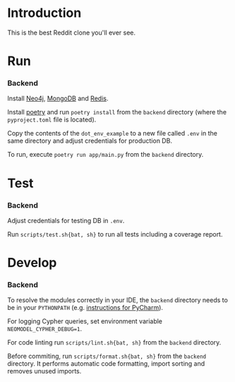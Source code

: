 # Introduction 
This is the best Reddit clone you'll ever see.

# Run
### Backend
Install [Neo4j](https://neo4j.com/download/), [MongoDB](https://www.mongodb.com/try/download/community) and [Redis](https://redis.io/download).

Install [poetry](https://python-poetry.org/docs/#installation) and run `poetry install` from the `backend` directory (where the `pyproject.toml` file is located).

Copy the contents of the `dot_env_example` to a new file called `.env` in the same directory and adjust credentials for production DB.

To run, execute `poetry run app/main.py` from the `backend` directory.

# Test
### Backend
Adjust credentials for testing DB in `.env`. 

Run `scripts/test.sh{bat, sh}` to run all tests including a coverage report.

# Develop
### Backend
To resolve the modules correctly in your IDE, the `backend` directory needs to be in your `PYTHONPATH` (e.g. [instructions for PyCharm](https://www.jetbrains.com/help/pycharm/installing-uninstalling-and-reloading-interpreter-paths.html)).

For logging Cypher queries, set environment variable `NEOMODEL_CYPHER_DEBUG=1`.

For code linting run `scripts/lint.sh{bat, sh}` from the `backend` directory.

Before commiting, run `scripts/format.sh{bat, sh}` from the `backend` directory.
It performs automatic code formatting, import sorting and removes unused imports.
